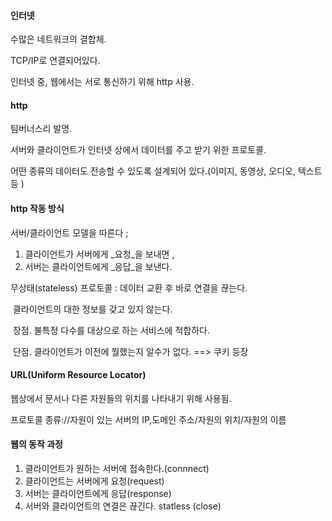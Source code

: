 #### 인터넷

수많은 네트워크의 결합체.

TCP/IP로 연결되어있다.



인터넷 중, 웹에서는 서로 통신하기 위해 http 사용.



#### http

팀버너스리 발명.

서버와 클라이언트가 인터넷 상에서 데이터를 주고 받기 위한 프로토콜.

어떤 종류의 데이터도 전송할 수 있도록 설계되어 있다.(이미지, 동영상, 오디오, 텍스트 등 )



#### http 작동 방식

서버/클라이언트 모델을 따른다 ; 

1. 클라이언트가 서버에게 _요청_을 보내면 , 
2. 서버는 클라이언트에게 _응답_을 보낸다.

무상태(stateless) 프로토콜 : 데이터 교환 후 바로 연결을 끊는다. 

​												 클라이언트의 대한 정보를 갖고 있지 않는다.

​	장점. 불특정 다수를 대상으로 하는 서비스에 적합하다.

​	단점. 클라이언트가 이전에 뭘했는지 알수가 없다. ==> 쿠키 등장



#### URL(Uniform Resource Locator)

웹상에서 문서나 다른 자원들의 위치를 나타내기 위해 사용됨.

프로토콜 종류://자원이 있는 서버의 IP,도메인 주소/자원의 위치/자원의 이름





#### 웹의 동작 과정

1. 클라이언트가 원하는 서버에 접속한다.(connnect)
2. 클라이언트는 서버에게 요청(request)
3. 서버는 클라이언트에게 응답(response)
4. 서버와 클라이언트의 연결은 끊긴다. statless (close)